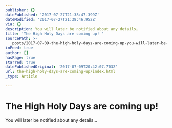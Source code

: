 ```yaml
---
publisher: {}
datePublished: '2017-07-27T21:38:47.399Z'
dateModified: '2017-07-27T21:38:46.952Z'
via: {}
description: You will later be notified about any details…
title: 'The High Holy Days are coming up! '
sourcePath: >-
  _posts/2017-07-09-the-high-holy-days-are-coming-up-you-will-later-be-notified.md
inFeed: true
author: []
hasPage: true
starred: true
datePublishedOriginal: '2017-07-09T20:42:07.703Z'
url: the-high-holy-days-are-coming-up/index.html
_type: Article

---
```

# The High Holy Days are coming up! 

You will later be notified about any details...